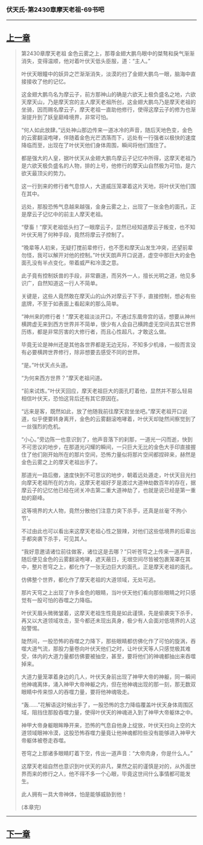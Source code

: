 ### 伏天氏-第2430章摩天老祖-69书吧

--------
[上一章](./92ff39cf4a19f4b39be2ebf3c5d5ebe4.md)
--------


>
>
>
>第2430章摩天老祖
>金色云雾之上，那尊金翅大鹏鸟眼中的桀骜和戾气渐渐消失，变得温顺，他对着叶伏天低头臣服，道：“主人。”
>
>叶伏天眼瞳中的妖异之芒渐渐消失，淡漠的扫了金翅大鹏鸟一眼，脑海中直接接收了他的记忆。
>
>这金翅大鹏鸟名为摩云子，前方那神山的确是六欲天上极负盛名之地，六欲天摩天山，乃是摩天宫的主人摩天老祖所创，这金翅大鹏鸟乃是摩天老祖的坐骑，因而赐名摩云子，摩天老祖一直助他修行，使得这摩云子的修为也渐渐提升到了妖皇巅峰境界，非常可怕。
>
>“何人如此放肆。”远处神山那边传来一道冰冷的声音，随后天地色变，金色的云雾翻滚咆哮，伴随着金色光芒洒落而下，远处有一行强者以极快的速度降临而至，出现在了叶伏天他们身体周围，瞬间将他们围住了。
>
>都是强大的人皇，据叶伏天从金翅大鹏鸟摩云子记忆中所得，这摩天老祖乃是六欲天极负盛名的人物，排的上号，他修行的摩天山自然极为可怕，是六欲天最顶尖的势力。
>
>这一行到来的修行者气息惊人，大道威压笼罩着这片天地，将叶伏天他们围在其中。
>
>远处，那股恐怖气息越来越强，金身云雾之上，出现了一张金色的面孔，正是摩云子记忆中的前主人摩天老祖。
>
>“孽畜！”摩天老祖低头扫了一眼摩云子，显然已经知道摩云子叛变，也不知叶伏天用了何种手段，竟然将摩云子控制了。
>
>“晚辈等人初来，无疑打搅前辈修行，也不愿和摩天山发生冲突，还望前辈勿怪，我可以解开对他的控制。”叶伏天朗声开口说道，虚空中那巨大的金色面孔没有半点变化，带着威严和冷漠之意。
>
>此子竟有控制妖兽的手段，非常霸道，而另外一人，擅长光明之道，他见多识广，自然知道这一行人不简单。
>
>关键是，这些人竟然敢在摩天山的山外对摩云子下手，直接控制，想必有些底牌，不至于如表面上看起来的那么简单。
>
>“神州来的修行者！”摩天老祖淡淡开口，不通过东凰帝宫的话，想要从神州横跨虚无来到西方世界并不简单，很少有人会自己横跨虚无空间去其它世界历练，都是非常厉害的大修行者，而且心性超凡，才敢这么做。
>
>毕竟无论是神州还是其他各世界都是无边无际，不知多少机缘，一般而言没有必要横跨世界修行，除非想要去感受不同的世界。
>
>“是。”叶伏天点头道。
>
>“为何来西方世界？”摩天老祖问道。
>
>“前来试炼。”叶伏天回应，摩天老祖巨大的面孔盯着他，显然并不那么轻易相信叶伏天，恐怕这背后还有其它原因在。
>
>“远来是客，既然如此，放了他随我前往摩天宫坐坐吧。”摩天老祖开口说道，似乎便要转身离开，金色的云雾翻滚咆哮着，叶伏天却陡然间察觉到了一丝强烈的危机。
>
>“小心。”旁边陈一也意识到了，他声音落下的刹那，一道光一闪而逝，快到不可思议的地步，在那道光闪耀的瞬间，一只巨大无比的金色大手印直接握住了他们刚开始所在的那片空间，恐怖力量似将那片空间都捏碎来，赫然是金色云雾之上的摩天老祖出手了。
>
>那道光一路后撤，速度快到不可思议的地步，朝着远处遁走，叶伏天目光扫向摩天老祖所在的方向，这摩天老祖好歹是渡过大道神劫数百年的存在，据摩云子的记忆他已经在闭关冲击第二重大道神劫了，也就是说已经是第一重劫的巅峰。
>
>这等境界的大人物，竟然分散他们注意力突下杀手，还真是丝毫‘不拘小节’。
>
>不过由此也可以看出来这摩天老祖心性之狠辣，对他们这些低境界的后辈出手都突袭下杀手，可见其人。
>
>“我好意邀请诸位前往做客，诸位这是去哪？”只听苍穹之上传来一道声音，随后便见金色的云雾翻滚咆哮，遮天蔽日，无垠空间尽皆被包裹笼罩在其中，整片苍穹之上，都化作了一张无边巨大的面孔，正是摩天老祖的面孔。
>
>仿佛整个世界，都化作了摩天老祖的大道领域，无处可逃。
>
>那片天穹之上出现了许多金色的眼睛，当叶伏天他们看向那些眼睛之时只感觉有一股可怕的吞噬之力降临。
>
>叶伏天眉头微微皱着，这摩天老祖生性竟是如此谨慎，先是偷袭突下杀手，再又以大道领域攻击，至今都还未现出真身，极少有人会面对低境界的人这般警惕。
>
>陡然间，一股恐怖的吞噬之力降下，那些眼睛都仿佛化作了可怕的旋涡，吞噬大道气流，那股力量卷向叶伏天他们之时，让叶伏天等人只感觉极其难受，体内的大道力量都仿佛要被抽空，甚至，要将他们的神魂都抽出来吞噬掉来。
>
>大道力量笼罩着身边的几人，叶伏天身前出现了神甲大帝的神躯，同一瞬间他神魂离体，涌入神甲大帝神躯之内，但在他神魂出现的那一刻，那无数双眼睛中传来惊人的吞噬力量，要将他神魂吸走。
>
>“轰……”花解语这时候出手了，一股恐怖的念力降临覆盖叶伏天身体周围区域，阻挡住那股吞噬力量，使得叶伏天的神魂进入到了神甲大帝躯体之中。
>
>神甲大帝身躯眼眸睁开来，恐怖的气息自他身上绽放，叶伏天扫向上空的大道领域眼神冷漠，这股恐怖吞噬力量竟让他神魂都险些没有能够进入神甲大帝躯体被卷走吞噬。
>
>苍穹之上那诸多眼睛盯着下空，传出一道声音：“大帝肉身，你是什么人。”
>
>这摩天老祖自然也意识到叶伏天的非凡，果然之前的谨慎是对的，从外面世界而来的修行之人，他不得不多一个心眼，毕竟这世间什么事情都可能发生。
>
>此人拥有一具大帝神体，怕是能够威胁到他！
>
>(本章完)
>
>

--------
[下一章](./70f94cc8abbb93618bc78a9feb50690c.md)
--------

